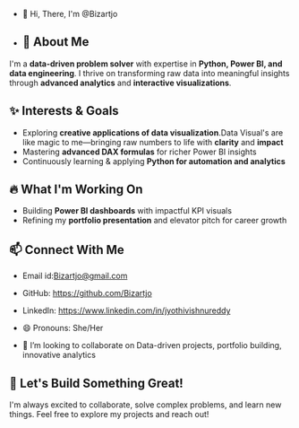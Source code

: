 - 👋 Hi, There, I'm @Bizartjo
  
- ## 🚀 About Me
I'm a **data-driven problem solver** with expertise in **Python, Power BI, and data engineering**. I thrive on transforming raw data into meaningful insights through **advanced analytics** and **interactive visualizations**.

## ✨ Interests & Goals
- Exploring **creative applications of data visualization**.Data Visual's are like magic to me—bringing raw numbers to life with **clarity** and **impact** 
- Mastering **advanced DAX formulas** for richer Power BI insights
- Continuously learning & applying **Python for automation and analytics**

## 🔥 What I'm Working On
- Building **Power BI dashboards** with impactful KPI visuals
- Refining my **portfolio presentation** and elevator pitch for career growth

## 📫 Connect With Me
- Email id:Bizartjo@gmail.com
- GitHub: https://github.com/Bizartjo
- LinkedIn: https://www.linkedin.com/in/jyothivishnureddy
- 😄 Pronouns: She/Her

- 💞️ I’m looking to collaborate on Data-driven projects, portfolio building, innovative analytics

## 🚀 Let's Build Something Great!
I'm always excited to collaborate, solve complex problems, and learn new things. Feel free to explore my projects and reach out!

